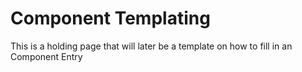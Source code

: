 
# Component Templating

This is a holding page that will later be a template on how to fill in an Component Entry